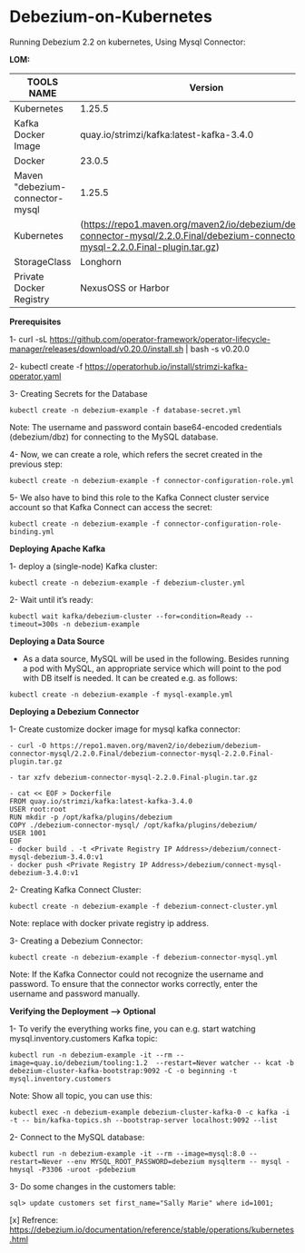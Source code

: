 # Debezium-on-Kubernetes
Running Debezium 2.2 on kubernetes, Using Mysql Connector:

**LOM:**

|TOOLS NAME | Version|
|-----------|--------|
|Kubernetes |1.25.5  |
|Kafka Docker Image |quay.io/strimzi/kafka:latest-kafka-3.4.0 |
|Docker |23.0.5  |
|Maven "debezium-connector-mysql |1.25.5  |
|Kubernetes |(https://repo1.maven.org/maven2/io/debezium/debezium-connector-mysql/2.2.0.Final/debezium-connector-mysql-2.2.0.Final-plugin.tar.gz) |
|StorageClass |Longhorn |
|Private Docker Registry |NexusOSS or Harbor |

**Prerequisites**

1- curl -sL https://github.com/operator-framework/operator-lifecycle-manager/releases/download/v0.20.0/install.sh | bash -s v0.20.0

2- kubectl create -f https://operatorhub.io/install/strimzi-kafka-operator.yaml

3- Creating Secrets for the Database
```
kubectl create -n debezium-example -f database-secret.yml
```
Note: The username and password contain base64-encoded credentials (debezium/dbz) for connecting to the MySQL database.

4- Now, we can create a role, which refers the secret created in the previous step:
```
kubectl create -n debezium-example -f connector-configuration-role.yml
```
5- We also have to bind this role to the Kafka Connect cluster service account so that Kafka Connect can access the secret:
```
kubectl create -n debezium-example -f connector-configuration-role-binding.yml
```

**Deploying Apache Kafka**

1- deploy a (single-node) Kafka cluster:
```
kubectl create -n debezium-example -f debezium-cluster.yml
```
2- Wait until it’s ready:
```
kubectl wait kafka/debezium-cluster --for=condition=Ready --timeout=300s -n debezium-example
```
**Deploying a Data Source**

- As a data source, MySQL will be used in the following. Besides running a pod with MySQL, an appropriate service which will point to the pod with DB itself is needed. It can be created e.g. as follows:

```
kubectl create -n debezium-example -f mysql-example.yml
```
**Deploying a Debezium Connector**

1- Create customize docker image for mysql kafka connector:
```
- curl -O https://repo1.maven.org/maven2/io/debezium/debezium-connector-mysql/2.2.0.Final/debezium-connector-mysql-2.2.0.Final-plugin.tar.gz

- tar xzfv debezium-connector-mysql-2.2.0.Final-plugin.tar.gz

- cat << EOF > Dockerfile 
FROM quay.io/strimzi/kafka:latest-kafka-3.4.0
USER root:root
RUN mkdir -p /opt/kafka/plugins/debezium
COPY ./debezium-connector-mysql/ /opt/kafka/plugins/debezium/
USER 1001
EOF
- docker build . -t <Private Registry IP Address>/debezium/connect-mysql-debezium-3.4.0:v1
- docker push <Private Registry IP Address>/debezium/connect-mysql-debezium-3.4.0:v1
```
2- Creating Kafka Connect Cluster:
```
kubectl create -n debezium-example -f debezium-connect-cluster.yml
```
Note: <Private Registry IP Address> replace with docker private registry ip address.

3- Creating a Debezium Connector:
```
kubectl create -n debezium-example -f debezium-connector-mysql.yml
```
Note: If the Kafka Connector could not recognize the username and password. To ensure that the connector works correctly, enter the username and password manually.

**Verifying the Deployment --> Optional**

1- To verify the everything works fine, you can e.g. start watching mysql.inventory.customers Kafka topic:
```
kubectl run -n debezium-example -it --rm --image=quay.io/debezium/tooling:1.2  --restart=Never watcher -- kcat -b debezium-cluster-kafka-bootstrap:9092 -C -o beginning -t mysql.inventory.customers
```

Note: Show all topic, you can use this:
```
kubectl exec -n debezium-example debezium-cluster-kafka-0 -c kafka -i -t -- bin/kafka-topics.sh --bootstrap-server localhost:9092 --list
```
2- Connect to the MySQL database:
```
kubectl run -n debezium-example -it --rm --image=mysql:8.0 --restart=Never --env MYSQL_ROOT_PASSWORD=debezium mysqlterm -- mysql -hmysql -P3306 -uroot -pdebezium
```
3- Do some changes in the customers table:
```
sql> update customers set first_name="Sally Marie" where id=1001;
```

  
  
  
[x] Refrence: https://debezium.io/documentation/reference/stable/operations/kubernetes.html
